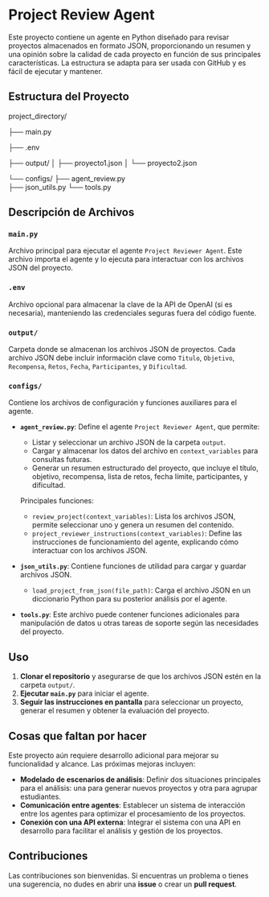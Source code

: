 # Project Review Agent

Este proyecto contiene un agente en Python diseñado para revisar proyectos almacenados en formato JSON, proporcionando un resumen y una opinión sobre la calidad de cada proyecto en función de sus principales características. La estructura se adapta para ser usada con GitHub y es fácil de ejecutar y mantener.

## Estructura del Proyecto
project_directory/

├── main.py

├── .env

├── output/
│   ├── proyecto1.json
│   └── proyecto2.json

└── configs/
    ├── agent_review.py  
    ├── json_utils.py
    └── tools.py



## Descripción de Archivos

### `main.py`
Archivo principal para ejecutar el agente `Project Reviewer Agent`. Este archivo importa el agente y lo ejecuta para interactuar con los archivos JSON del proyecto.

### `.env`
Archivo opcional para almacenar la clave de la API de OpenAI (si es necesaria), manteniendo las credenciales seguras fuera del código fuente.

### `output/`
Carpeta donde se almacenan los archivos JSON de proyectos. Cada archivo JSON debe incluir información clave como `Titulo`, `Objetivo`, `Recompensa`, `Retos`, `Fecha`, `Participantes`, y `Dificultad`.

### `configs/`
Contiene los archivos de configuración y funciones auxiliares para el agente.

- **`agent_review.py`**: Define el agente `Project Reviewer Agent`, que permite:
  - Listar y seleccionar un archivo JSON de la carpeta `output`.
  - Cargar y almacenar los datos del archivo en `context_variables` para consultas futuras.
  - Generar un resumen estructurado del proyecto, que incluye el título, objetivo, recompensa, lista de retos, fecha límite, participantes, y dificultad.

  Principales funciones:
  - `review_project(context_variables)`: Lista los archivos JSON, permite seleccionar uno y genera un resumen del contenido.
  - `project_reviewer_instructions(context_variables)`: Define las instrucciones de funcionamiento del agente, explicando cómo interactuar con los archivos JSON.

- **`json_utils.py`**: Contiene funciones de utilidad para cargar y guardar archivos JSON.
  - `load_project_from_json(file_path)`: Carga el archivo JSON en un diccionario Python para su posterior análisis por el agente.

- **`tools.py`**: Este archivo puede contener funciones adicionales para manipulación de datos u otras tareas de soporte según las necesidades del proyecto.

## Uso

1. **Clonar el repositorio** y asegurarse de que los archivos JSON estén en la carpeta `output/`.
2. **Ejecutar `main.py`** para iniciar el agente.
3. **Seguir las instrucciones en pantalla** para seleccionar un proyecto, generar el resumen y obtener la evaluación del proyecto.

## Cosas que faltan por hacer

Este proyecto aún requiere desarrollo adicional para mejorar su funcionalidad y alcance. Las próximas mejoras incluyen:

- **Modelado de escenarios de análisis**: Definir dos situaciones principales para el análisis: una para generar nuevos proyectos y otra para agrupar estudiantes.
- **Comunicación entre agentes**: Establecer un sistema de interacción entre los agentes para optimizar el procesamiento de los proyectos.
- **Conexión con una API externa**: Integrar el sistema con una API en desarrollo para facilitar el análisis y gestión de los proyectos.

## Contribuciones

Las contribuciones son bienvenidas. Si encuentras un problema o tienes una sugerencia, no dudes en abrir una **issue** o crear un **pull request**.


